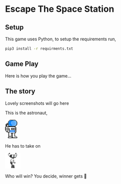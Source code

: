# Escape The Space Station

## Setup

This game uses Python, to setup the requirements run,

```bash
pip3 install -r requirments.txt
```

## Game Play

Here is how you play the game...

## The story

Lovely screenshots will go here

This is the astronaut,

![Astronaut](images/astronaut.png)

He has to take on

![RobotEnemy](images/RobotEnemy1.png)

Who will win? You decide, winner gets 🍕